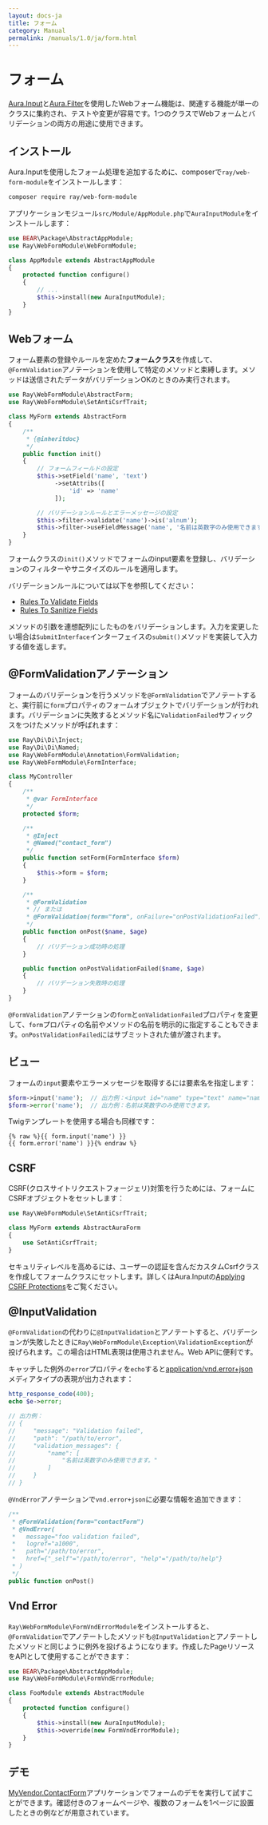```yaml
---
layout: docs-ja
title: フォーム
category: Manual
permalink: /manuals/1.0/ja/form.html
---
```


# フォーム

[Aura.Input](https://github.com/auraphp/Aura.Input)と[Aura.Filter](https://github.com/auraphp/Aura.Filter)を使用したWebフォーム機能は、関連する機能が単一のクラスに集約され、テストや変更が容易です。1つのクラスでWebフォームとバリデーションの両方の用途に使用できます。

## インストール

Aura.Inputを使用したフォーム処理を追加するために、composerで`ray/web-form-module`をインストールします：

```bash
composer require ray/web-form-module
```

アプリケーションモジュール`src/Module/AppModule.php`で`AuraInputModule`をインストールします：

```php
use BEAR\Package\AbstractAppModule;
use Ray\WebFormModule\WebFormModule;

class AppModule extends AbstractAppModule
{
    protected function configure()
    {
        // ...
        $this->install(new AuraInputModule);
    }
}
```

## Webフォーム

フォーム要素の登録やルールを定めた**フォームクラス**を作成して、`@FormValidation`アノテーションを使用して特定のメソッドと束縛します。メソッドは送信されたデータがバリデーションOKのときのみ実行されます。

```php
use Ray\WebFormModule\AbstractForm;
use Ray\WebFormModule\SetAntiCsrfTrait;

class MyForm extends AbstractForm
{
    /**
     * {@inheritdoc}
     */
    public function init()
    {
        // フォームフィールドの設定
        $this->setField('name', 'text')
             ->setAttribs([
                 'id' => 'name'
             ]);

        // バリデーションルールとエラーメッセージの設定
        $this->filter->validate('name')->is('alnum');
        $this->filter->useFieldMessage('name', '名前は英数字のみ使用できます。');
    }
}
```

フォームクラスの`init()`メソッドでフォームのinput要素を登録し、バリデーションのフィルターやサニタイズのルールを適用します。

バリデーションルールについては以下を参照してください：
- [Rules To Validate Fields](https://github.com/auraphp/Aura.Filter/blob/2.x/docs/validate.md)
- [Rules To Sanitize Fields](https://github.com/auraphp/Aura.Filter/blob/2.x/docs/sanitize.md)

メソッドの引数を連想配列にしたものをバリデーションします。入力を変更したい場合は`SubmitInterface`インターフェイスの`submit()`メソッドを実装して入力する値を返します。

## @FormValidationアノテーション

フォームのバリデーションを行うメソッドを`@FormValidation`でアノテートすると、実行前に`form`プロパティのフォームオブジェクトでバリデーションが行われます。バリデーションに失敗するとメソッド名に`ValidationFailed`サフィックスをつけたメソッドが呼ばれます：

```php
use Ray\Di\Di\Inject;
use Ray\Di\Di\Named;
use Ray\WebFormModule\Annotation\FormValidation;
use Ray\WebFormModule\FormInterface;

class MyController
{
    /**
     * @var FormInterface
     */
    protected $form;

    /**
     * @Inject
     * @Named("contact_form")
     */
    public function setForm(FormInterface $form)
    {
        $this->form = $form;
    }

    /**
     * @FormValidation
     * // または
     * @FormValidation(form="form", onFailure="onPostValidationFailed")
     */
    public function onPost($name, $age)
    {
        // バリデーション成功時の処理
    }

    public function onPostValidationFailed($name, $age)
    {
        // バリデーション失敗時の処理
    }
}
```

`@FormValidation`アノテーションの`form`と`onValidationFailed`プロパティを変更して、`form`プロパティの名前やメソッドの名前を明示的に指定することもできます。`onPostValidationFailed`にはサブミットされた値が渡されます。

## ビュー

フォームの`input`要素やエラーメッセージを取得するには要素名を指定します：

```php
$form->input('name');  // 出力例：<input id="name" type="text" name="name" size="20" maxlength="20" />
$form->error('name');  // 出力例：名前は英数字のみ使用できます。
```

Twigテンプレートを使用する場合も同様です：

```twig
{% raw %}{{ form.input('name') }}
{{ form.error('name') }}{% endraw %}
```

## CSRF

CSRF(クロスサイトリクエストフォージェリ)対策を行うためには、フォームにCSRFオブジェクトをセットします：

```php
use Ray\WebFormModule\SetAntiCsrfTrait;

class MyForm extends AbstractAuraForm
{
    use SetAntiCsrfTrait;
}
```

セキュリティレベルを高めるには、ユーザーの認証を含んだカスタムCsrfクラスを作成してフォームクラスにセットします。詳しくはAura.Inputの[Applying CSRF Protections](https://github.com/auraphp/Aura.Input#applying-csrf-protections)をご覧ください。

## @InputValidation

`@FormValidation`の代わりに`@InputValidation`とアノテートすると、バリデーションが失敗したときに`Ray\WebFormModule\Exception\ValidationException`が投げられます。この場合はHTML表現は使用されません。Web APIに便利です。

キャッチした例外の`error`プロパティを`echo`すると[application/vnd.error+json](https://github.com/blongden/vnd.error)メディアタイプの表現が出力されます：

```php
http_response_code(400);
echo $e->error;

// 出力例：
// {
//     "message": "Validation failed",
//     "path": "/path/to/error",
//     "validation_messages": {
//         "name": [
//             "名前は英数字のみ使用できます。"
//         ]
//     }
// }
```

`@VndError`アノテーションで`vnd.error+json`に必要な情報を追加できます：

```php
/**
 * @FormValidation(form="contactForm")
 * @VndError(
 *   message="foo validation failed",
 *   logref="a1000",
 *   path="/path/to/error",
 *   href={"_self"="/path/to/error", "help"="/path/to/help"}
 * )
 */
public function onPost()
```

## Vnd Error

`Ray\WebFormModule\FormVndErrorModule`をインストールすると、`@FormValidation`でアノテートしたメソッドも`@InputValidation`とアノテートしたメソッドと同じように例外を投げるようになります。作成したPageリソースをAPIとして使用することができます：

```php
use BEAR\Package\AbstractAppModule;
use Ray\WebFormModule\FormVndErrorModule;

class FooModule extends AbstractModule
{
    protected function configure()
    {
        $this->install(new AuraInputModule);
        $this->override(new FormVndErrorModule);
    }
}
```

## デモ

[MyVendor.ContactForm](https://github.com/bearsunday/MyVendor.ContactForm)アプリケーションでフォームのデモを実行して試すことができます。確認付きのフォームページや、複数のフォームを1ページに設置したときの例などが用意されています。
